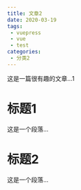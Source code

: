 ```yaml
---
title: 文章2
date: 2020-03-19
tags: 
 - vuepress
 - vue
 - test
categories:
 - 分类2
---
```




这是一篇很有趣的文章...1

<!-- more -->

# 标题1

这是一个段落...

# 标题2

这是一个段落...